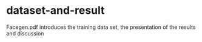 # dataset-and-result
Facegen.pdf introduces the training data set, the presentation of the results and discussion
